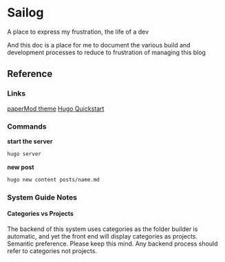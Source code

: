 # Sailog
A place to express my frustration, the life of a dev  

And this doc is a place for me to document the various build and development processes to reduce to frustration of managing this blog

## Reference
### Links
[paperMod theme](https://github.com/adityatelange/hugo-PaperMod)
[Hugo Quickstart](https://gohugo.io/getting-started/quick-start/)

### Commands
**start the server**
```bash
hugo server
```

**new post**
```bash
hugo new content posts/name.md
```
### System Guide Notes
#### Categories vs Projects
The backend of this system uses categories as the folder builder is automatic, and yet the front end will display categories as projects. Semantic preference. Please keep this mind. Any backend process should refer to categories not projects.

